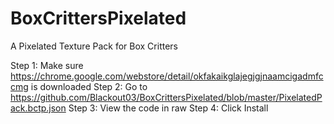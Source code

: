 # BoxCrittersPixelated
A Pixelated Texture Pack for Box Critters

Step 1: Make sure https://chrome.google.com/webstore/detail/okfakaikglajegjgjnaamcigadmfccmg is downloaded
Step 2: Go to https://github.com/Blackout03/BoxCrittersPixelated/blob/master/PixelatedPack.bctp.json
Step 3: View the code in raw
Step 4: Click Install
